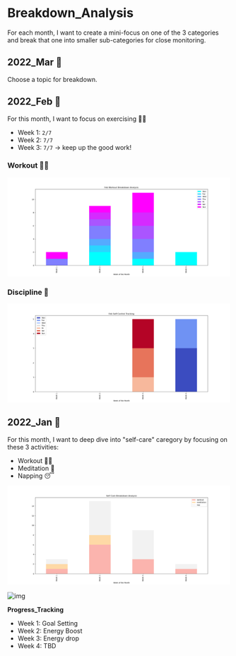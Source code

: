 # Breakdown_Analysis
For each month, I want to create a mini-focus on one of the 3 categories and break that one into smaller sub-categories for close monitoring.

## 2022_Mar 📆
Choose a topic for breakdown.


## 2022_Feb 📆
For this month, I want to focus on exercising 🏃‍♀️
- Week 1: `2/7`
- Week 2: `7/7` 
- Week 3: `7/7` -> keep up the good work!

### Workout 🏋️‍♀️
![img](https://github.com/krystinli/Time_Management/blob/main/img/2022_Feb_Tracking.png)

### Discipline 🚧
![img](https://github.com/krystinli/Time_Management/blob/main/img/2022_Feb_Tracking2.png)

## 2022_Jan 📆
For this month, I want to deep dive into "self-care" caregory by focusing on these 3 activities:
- Workout 🏋️‍♀️
- Meditation 🍃
- Napping 😴

![img](https://github.com/krystinli/Time_Management/blob/main/img/2022_Jan_Tracking.png)

![img](https://github.com/krystinli/Time_Management/blob/main/img/2022_Jan_Tracking2.png)

**Progress_Tracking**
- Week 1: Goal Setting
- Week 2: Energy Boost
- Week 3: Energy drop
- Week 4: TBD
